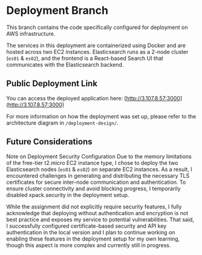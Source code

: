# Deployment Branch

This branch contains the code specifically configured for deployment on AWS infrastructure.

The services in this deployment are containerized using Docker and are hosted across two EC2 instances. Elasticsearch runs as a 2-node cluster (`es01` & `es02`), and the frontend is a React-based Search UI that communicates with the Elasticsearch backend.

## Public Deployment Link

You can access the deployed application here: [http://3.107.8.57:3000](http://3.107.8.57:3000)

For more information on how the deployment was set up, please refer to the architecture diagram in `/deployment-design/`.

## Future Considerations

Note on Deployment Security Configuration
Due to the memory limitations of the free-tier t2.micro EC2 instance type, I chose to deploy the two Elasticsearch nodes (`es01` & `es02`) on separate EC2 instances. As a result, I encountered challenges in generating and distributing the necessary TLS certificates for secure inter-node communication and authentication. To ensure cluster connectivity and avoid blocking progress, I temporarily disabled xpack.security in the deployment setup.

While the assignment did not explicitly require security features, I fully acknowledge that deploying without authentication and encryption is not best practice and exposes my service to potential vulnerabilities. That said, I successfully configured certificate-based security and API key authentication in the local version and I plan to continue working on enabling these features in the deployment setup for my own learning, though this aspect is more complex and currently still in progress.
